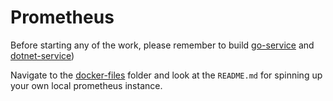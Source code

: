 # Prometheus

Before starting any of the work, please remember to build [go-service](../go-service) 
and [dotnet-service](../dotnet-service))


Navigate to the [docker-files](../docker-files/prometheus-grafana/) folder and
look at the `README.md` for spinning up your own local prometheus instance.

